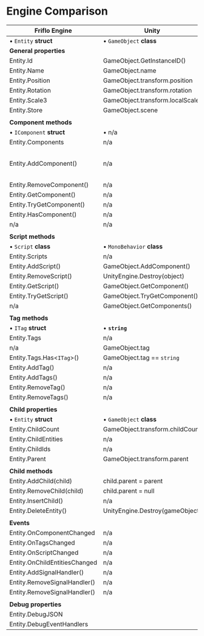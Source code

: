 
# Engine Comparison


| Friflo Engine                             | Unity                                     | Godot                                     |
| ----------------------------------------- | ----------------------------------------- | ----------------------------------------- |
| • `Entity` **struct**                     | • `GameObject` **class**                                                              |
|   **General properties**                                                                                                          |
| Entity.Id                                 | GameObject.GetInstanceID()                |                                           |
| Entity.Name                               | GameObject.name                           |                                           |
| Entity.Position                           | GameObject.transform.position             |                                           |
| Entity.Rotation                           | GameObject.transform.rotation             |                                           |
| Entity.Scale3                             | GameObject.transform.localScale           |                                           |
| Entity.Store                              | GameObject.scene                          |                                           |
|                                                                                                                                   |
|   **Component methods**                                                                                                           |
| • `IComponent` **struct**                 | • n/a                                                                                 |
| Entity.Components                         | n/a                                       |                                           |
| Entity.AddComponent<T>()                  | n/a                                       | n/a engine is OOP                         |
| Entity.RemoveComponent<T>()               | n/a                                       |                                           |
| Entity.GetComponent<T>()                  | n/a                                       |                                           |
| Entity.TryGetComponent<T>()               | n/a                                       |                                           |
| Entity.HasComponent<T>()                  | n/a                                       |                                           |
| n/a                                       | n/a                                       |                                           |
|                                                                                                                                   |
|   **Script methods**                                                                                                              |
| • `Script` **class**                      | • `MonoBehavior` **class**                                                            |
| Entity.Scripts                            | n/a                                       |                                           |
| Entity.AddScript<T>()                     | GameObject.AddComponent<T>()              |                                           |
| Entity.RemoveScript<T>()                  | UnityEngine.Destroy(object)               |                                           |
| Entity.GetScript<T>()                     | GameObject.GetComponent<T>()              |                                           |
| Entity.TryGetScript<T>()                  | GameObject.TryGetComponent<T>()           |                                           |
| n/a                                       | GameObject.GetComponents<T>()             |                                           |
|                                                                                                                                   |
|   **Tag methods**                         |                                                                                       |
| • `ITag` **struct**                       | • **`string`**                                                                        |
| Entity.Tags                               | n/a                                       |                                           |
| n/a                                       | GameObject.tag                            |                                           |
| Entity.Tags.Has<`ITag`>()                 | GameObject.tag == `string`                |                                           |
| Entity.AddTag<T>()                        | n/a                                       |                                           |
| Entity.AddTags()                          | n/a                                       |                                           |
| Entity.RemoveTag<T>()                     | n/a                                       |                                           |
| Entity.RemoveTags()                       | n/a                                       |                                           |
|                                                                                                                                   |
|   **Child properties**                                                                                                            |
| • `Entity` **struct**                     | • `GameObject` **class**                                                              |
| Entity.ChildCount                         | GameObject.transform.childCount           |                                           |
| Entity.ChildEntities                      | n/a                                       |                                           |
| Entity.ChildIds                           | n/a                                       |                                           |
| Entity.Parent                             | GameObject.transform.parent               |                                           |
|                                                                                                                                   |
|   **Child methods**                                                                                                               |
| Entity.AddChild(child)                    | child.parent = parent                     |                                           |
| Entity.RemoveChild(child)                 | child.parent = null                       |                                           |
| Entity.InsertChild()                      | n/a                                       |                                           |
| Entity.DeleteEntity()                     | UnityEngine.Destroy(gameObject)           |                                           |
|                                                                                                                                   |
|   **Events**                                                                                                                      |
| Entity.OnComponentChanged                 | n/a                                       |                                           |
| Entity.OnTagsChanged                      | n/a                                       |                                           |
| Entity.OnScriptChanged                    | n/a                                       |                                           |
| Entity.OnChildEntitiesChanged             | n/a                                       |                                           |
| Entity.AddSignalHandler()                 | n/a                                       |                                           |
| Entity.RemoveSignalHandler()              | n/a                                       |                                           |
| Entity.RemoveSignalHandler()              | n/a                                       |                                           |
|                                                                                                                                   |
|   **Debug properties**                                                                                                            |
| Entity.DebugJSON                          |                                           |                                           |
| Entity.DebugEventHandlers                 |                                           |                                           |
